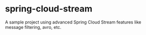 # spring-cloud-stream
A sample project using advanced Spring Cloud Stream features like message filtering, avro, etc.
